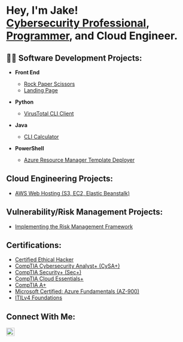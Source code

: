 <h1>Hey, I'm Jake!<br/>
<a href=https://linkedin.com/in/jake-espinosa>Cybersecurity Professional</a>,
<a href="https://github.com/jakeEspinosa">Programmer</a>,
and Cloud Engineer.</h1>

<h2>👨‍💻 Software Development Projects:</h2>

- <b>Front End</b>
  - [Rock Paper Scissors](https://github.com/jakeEspinosa/rockPaperScissorsJS)
  - [Landing Page](https://github.com/jakeEspinosa/landingPage)

- <b>Python</b>
  - [VirusTotal CLI Client](https://github.com/jakeEspinosa/virusTotalCLI)

- <b>Java</b>
  - [CLI Calculator](https://github.com/jakeEspinosa/cliCalculator)

- <b>PowerShell</b>
  - [Azure Resource Manager Template Deployer](https://github.com/jakeEspinosa/armtd)
  
<h2>Cloud Engineering Projects:</h2>

- [AWS Web Hosting (S3, EC2, Elastic Beanstalk)](https://github.com/jakeEspinosa/awsWebHosting)

<h2>Vulnerability/Risk Management Projects:</h2>

- [Implementing the Risk Management Framework](https://github.com/jakeEspinosa/riskManagementFramework)

<h2>Certifications:</h2>

- [Certified Ethical Hacker](https://imgur.com/a/rmBDb7J)
- [CompTIA Cybersecurity Analyst+ (CySA+)](https://imgur.com/YNcFHPs)
- [CompTIA Security+ (Sec+)](https://imgur.com/vt1CmaG)
- [CompTIA Cloud Essentials+](https://imgur.com/GkERQRO)
- [CompTIA A+](https://imgur.com/UiYtFQE)
- [Microsoft Certified: Azure Fundamentals (AZ-900)](https://imgur.com/CjBH7ME)
- [ITILv4 Foundations](https://imgur.com/A7wD6qm)

<h2>Connect With Me:</h2>

[<img align="left" alt="JakeEspinosa | LinkedIn" width="22px" src="https://cdn.jsdelivr.net/npm/simple-icons@v3/icons/linkedin.svg" />][linkedin]

[linkedin]: https://linkedin.com/in/jake-espinosa
